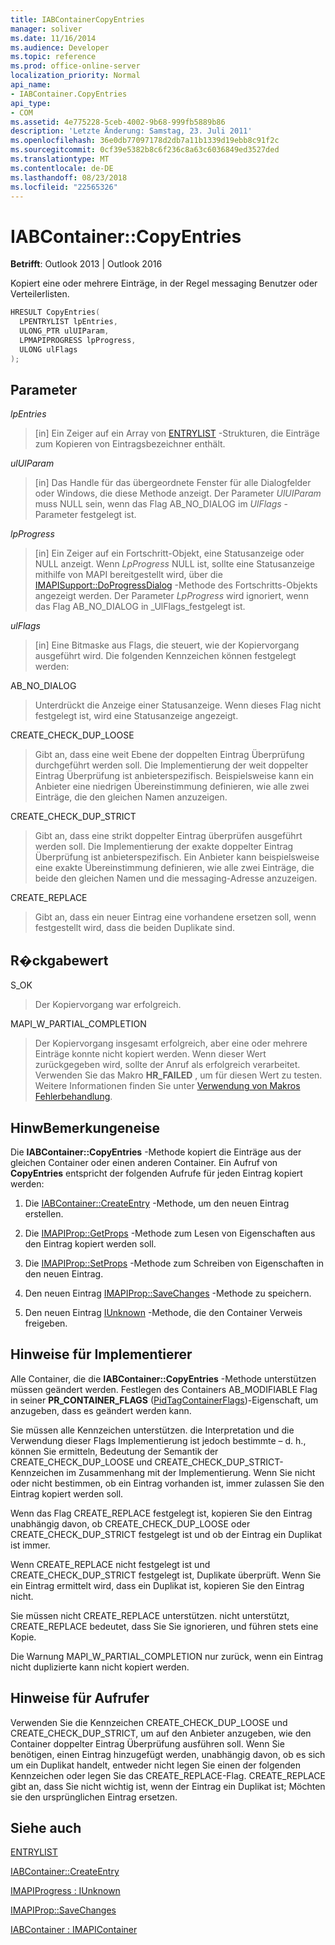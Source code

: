 ```yaml
---
title: IABContainerCopyEntries
manager: soliver
ms.date: 11/16/2014
ms.audience: Developer
ms.topic: reference
ms.prod: office-online-server
localization_priority: Normal
api_name:
- IABContainer.CopyEntries
api_type:
- COM
ms.assetid: 4e775228-5ceb-4002-9b68-999fb5889b86
description: 'Letzte Änderung: Samstag, 23. Juli 2011'
ms.openlocfilehash: 36e0db77097178d2db7a11b1339d19ebb8c91f2c
ms.sourcegitcommit: 0cf39e5382b8c6f236c8a63c6036849ed3527ded
ms.translationtype: MT
ms.contentlocale: de-DE
ms.lasthandoff: 08/23/2018
ms.locfileid: "22565326"
---
```

# <a name="iabcontainercopyentries"></a>IABContainer::CopyEntries

  
  
**Betrifft**: Outlook 2013 | Outlook 2016 
  
Kopiert eine oder mehrere Einträge, in der Regel messaging Benutzer oder Verteilerlisten.
  
```cpp
HRESULT CopyEntries(
  LPENTRYLIST lpEntries,
  ULONG_PTR ulUIParam,
  LPMAPIPROGRESS lpProgress,
  ULONG ulFlags
);
```

## <a name="parameters"></a>Parameter

 _lpEntries_
  
> [in] Ein Zeiger auf ein Array von [ENTRYLIST](entrylist.md) -Strukturen, die Einträge zum Kopieren von Eintragsbezeichner enthält. 
    
 _ulUIParam_
  
> [in] Das Handle für das übergeordnete Fenster für alle Dialogfelder oder Windows, die diese Methode anzeigt. Der Parameter _UlUIParam_ muss NULL sein, wenn das Flag AB_NO_DIALOG im _UlFlags_ -Parameter festgelegt ist. 
    
 _lpProgress_
  
> [in] Ein Zeiger auf ein Fortschritt-Objekt, eine Statusanzeige oder NULL anzeigt. Wenn _LpProgress_ NULL ist, sollte eine Statusanzeige mithilfe von MAPI bereitgestellt wird, über die [IMAPISupport::DoProgressDialog](imapisupport-doprogressdialog.md) -Methode des Fortschritts-Objekts angezeigt werden. Der Parameter _LpProgress_ wird ignoriert, wenn das Flag AB_NO_DIALOG in _UlFlags_festgelegt ist.
    
 _ulFlags_
  
> [in] Eine Bitmaske aus Flags, die steuert, wie der Kopiervorgang ausgeführt wird. Die folgenden Kennzeichen können festgelegt werden:
    
AB_NO_DIALOG 
  
> Unterdrückt die Anzeige einer Statusanzeige. Wenn dieses Flag nicht festgelegt ist, wird eine Statusanzeige angezeigt.
    
CREATE_CHECK_DUP_LOOSE 
  
> Gibt an, dass eine weit Ebene der doppelten Eintrag Überprüfung durchgeführt werden soll. Die Implementierung der weit doppelter Eintrag Überprüfung ist anbieterspezifisch. Beispielsweise kann ein Anbieter eine niedrigen Übereinstimmung definieren, wie alle zwei Einträge, die den gleichen Namen anzuzeigen.
    
CREATE_CHECK_DUP_STRICT 
  
> Gibt an, dass eine strikt doppelter Eintrag überprüfen ausgeführt werden soll. Die Implementierung der exakte doppelter Eintrag Überprüfung ist anbieterspezifisch. Ein Anbieter kann beispielsweise eine exakte Übereinstimmung definieren, wie alle zwei Einträge, die beide den gleichen Namen und die messaging-Adresse anzuzeigen.
    
CREATE_REPLACE 
  
> Gibt an, dass ein neuer Eintrag eine vorhandene ersetzen soll, wenn festgestellt wird, dass die beiden Duplikate sind.
    
## <a name="return-value"></a>R�ckgabewert

S_OK 
  
> Der Kopiervorgang war erfolgreich.
    
MAPI_W_PARTIAL_COMPLETION 
  
> Der Kopiervorgang insgesamt erfolgreich, aber eine oder mehrere Einträge konnte nicht kopiert werden. Wenn dieser Wert zurückgegeben wird, sollte der Anruf als erfolgreich verarbeitet. Verwenden Sie das Makro **HR_FAILED** , um für diesen Wert zu testen. Weitere Informationen finden Sie unter [Verwendung von Makros Fehlerbehandlung](using-macros-for-error-handling.md).
    
## <a name="remarks"></a>HinwBemerkungeneise

Die **IABContainer::CopyEntries** -Methode kopiert die Einträge aus der gleichen Container oder einen anderen Container. Ein Aufruf von **CopyEntries** entspricht der folgenden Aufrufe für jeden Eintrag kopiert werden: 
  
1. Die [IABContainer::CreateEntry](iabcontainer-createentry.md) -Methode, um den neuen Eintrag erstellen. 
    
2. Die [IMAPIProp::GetProps](imapiprop-getprops.md) -Methode zum Lesen von Eigenschaften aus den Eintrag kopiert werden soll. 
    
3. Die [IMAPIProp::SetProps](imapiprop-setprops.md) -Methode zum Schreiben von Eigenschaften in den neuen Eintrag. 
    
4. Den neuen Eintrag [IMAPIProp::SaveChanges](imapiprop-savechanges.md) -Methode zu speichern. 
    
5. Den neuen Eintrag [IUnknown](http://msdn.microsoft.com/en-us/library/ms682317%28VS.85%29.aspx) -Methode, die den Container Verweis freigeben. 
    
## <a name="notes-to-implementers"></a>Hinweise für Implementierer

Alle Container, die die **IABContainer::CopyEntries** -Methode unterstützen müssen geändert werden. Festlegen des Containers AB_MODIFIABLE Flag in seiner **PR_CONTAINER_FLAGS** ([PidTagContainerFlags](pidtagcontainerflags-canonical-property.md))-Eigenschaft, um anzugeben, dass es geändert werden kann. 
  
Sie müssen alle Kennzeichen unterstützen. die Interpretation und die Verwendung dieser Flags Implementierung ist jedoch bestimmte – d. h., können Sie ermitteln, Bedeutung der Semantik der CREATE_CHECK_DUP_LOOSE und CREATE_CHECK_DUP_STRICT-Kennzeichen im Zusammenhang mit der Implementierung. Wenn Sie nicht oder nicht bestimmen, ob ein Eintrag vorhanden ist, immer zulassen Sie den Eintrag kopiert werden soll. 
  
Wenn das Flag CREATE_REPLACE festgelegt ist, kopieren Sie den Eintrag unabhängig davon, ob CREATE_CHECK_DUP_LOOSE oder CREATE_CHECK_DUP_STRICT festgelegt ist und ob der Eintrag ein Duplikat ist immer. 
  
Wenn CREATE_REPLACE nicht festgelegt ist und CREATE_CHECK_DUP_STRICT festgelegt ist, Duplikate überprüft. Wenn Sie ein Eintrag ermittelt wird, dass ein Duplikat ist, kopieren Sie den Eintrag nicht. 
  
Sie müssen nicht CREATE_REPLACE unterstützen. nicht unterstützt, CREATE_REPLACE bedeutet, dass Sie Sie ignorieren, und führen stets eine Kopie. 
  
Die Warnung MAPI_W_PARTIAL_COMPLETION nur zurück, wenn ein Eintrag nicht duplizierte kann nicht kopiert werden. 
  
## <a name="notes-to-callers"></a>Hinweise für Aufrufer

Verwenden Sie die Kennzeichen CREATE_CHECK_DUP_LOOSE und CREATE_CHECK_DUP_STRICT, um auf den Anbieter anzugeben, wie den Container doppelter Eintrag Überprüfung ausführen soll. Wenn Sie benötigen, einen Eintrag hinzugefügt werden, unabhängig davon, ob es sich um ein Duplikat handelt, entweder nicht legen Sie einen der folgenden Kennzeichen oder legen Sie das CREATE_REPLACE-Flag. CREATE_REPLACE gibt an, dass Sie nicht wichtig ist, wenn der Eintrag ein Duplikat ist; Möchten sie den ursprünglichen Eintrag ersetzen. 
  
## <a name="see-also"></a>Siehe auch



[ENTRYLIST](entrylist.md)
  
[IABContainer::CreateEntry](iabcontainer-createentry.md)
  
[IMAPIProgress : IUnknown](imapiprogressiunknown.md)
  
[IMAPIProp::SaveChanges](imapiprop-savechanges.md)
  
[IABContainer : IMAPIContainer](iabcontainerimapicontainer.md)

